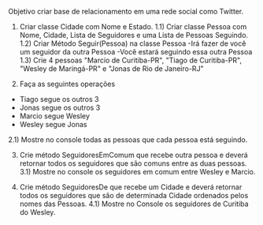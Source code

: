 Objetivo criar base de relacionamento em uma rede social como Twitter.

1) Criar classe Cidade com Nome e Estado.
1.1) Criar classe Pessoa com Nome, Cidade, Lista de Seguidores e uma Lista de Pessoas Seguindo.
1.2) Criar Método Seguir(Pessoa) na classe Pessoa
 -Irá fazer de você um seguidor da outra Pessoa
 -Você estará seguindo essa outra Pessoa
1.3) Crie 4 pessoas "Marcio de Curitiba-PR", "Tiago de Curitiba-PR", "Wesley de Maringá-PR" e "Jonas de Rio de Janeiro-RJ"

2) Faça as seguintes operações
- Tiago segue os outros 3
- Jonas segue os outros 3
- Marcio segue Wesley
- Wesley segue Jonas

2.1) Mostre no console todas as pessoas que cada pessoa está seguindo.

3) Crie método SeguidoresEmComum que recebe outra pessoa e deverá retornar todos os seguidores que são comuns entre as duas pessoas.
3.1) Mostre no console os seguidores em comum entre Wesley e Marcio.

4) Crie método SeguidoresDe que recebe um Cidade e deverá retornar todos os seguidores que são de determinada Cidade ordenados pelos nomes das Pessoas.
4.1) Mostre no Console os seguidores de Curitiba do Wesley.